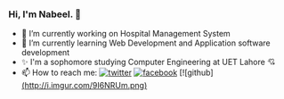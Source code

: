 ### Hi, I'm Nabeel. 👋

- 🔭 I’m currently working on Hospital Management System
- 🌱 I’m currently learning Web Development and Application software development
- ✨ I'm a sophomore studying Computer Engineering at UET Lahore 💘
- 📫 How to reach me: 
  [![twitter](http://i.imgur.com/wWzX9uB.png)][1]
  [![facebook](http://i.imgur.com/fep1WsG.png)][2]
  [![github][(http://i.imgur.com/9I6NRUm.png)][3]
<!--
**nabeelraza-7/nabeelraza-7** is a ✨ _special_ ✨ repository because its `README.md` (this file) appears on your GitHub profile.

Here are some ideas to get you started:

- 🔭 I’m currently working on ...
- 🌱 I’m currently learning ...
- 👯 I’m looking to collaborate on ...
- 🤔 I’m looking for help with ...
- 💬 Ask me about ...
- 📫 How to reach me: ...
- 😄 Pronouns: ...
- ⚡ Fun fact: ...
-->

[1.2]: http://i.imgur.com/wWzX9uB.png (twitter icon without padding)
[2.2]: http://i.imgur.com/fep1WsG.png (facebook icon without padding)
[3.2]: http://i.imgur.com/9I6NRUm.png (github icon without padding)

[1]: http://www.twitter.com/nabeel_raza
[2]: http://www.facebook.com/nabeelraza512
[3]: http://www.github.com/nabeelraza-7
